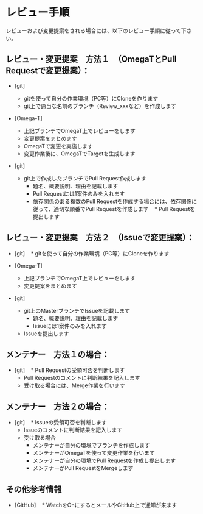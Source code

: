 # レビュー手順
レビューおよび変更提案をされる場合には、以下のレビュー手順に従って下さい。


## レビュー・変更提案　方法１　（OmegaTとPull Requestで変更提案）：

* [git]
    * gitを使って自分の作業環境（PC等）にCloneを作ります
    * git上で適当な名前のブランチ（Review_xxxなど）を作成します

* [Omega-T]
    * 上記ブランチでOmegaT上でレビューをします
    * 変更提案をまとめます
    * OmegaTで変更を実施します
    * 変更作業後に、OmegaTでTargetを生成します
  
* [git]
    * git上で作成したブランチでPull Request作成します
        * 題名、概要説明、理由を記載します
        * Pull Requestには1案件のみを入れます
        * 依存関係のある複数のPull Requestを作成する場合には、依存関係に従って、適切な順番でPull Requestを作成します
    * Pull Requestを提出します

## レビュー・変更提案　方法２　（Issueで変更提案）：

* [git]
    * gitを使って自分の作業環境（PC等）にCloneを作ります

* [Omega-T]
    * 上記ブランチでOmegaT上でレビューをします
    * 変更提案をまとめます

* [git]
    * git上のMasterブランチでIssueを記載します
        * 題名、概要説明、理由を記載します
        * Issueには1案件のみを入れます
    * Issueを提出します


## メンテナー　方法１の場合：

* [git]
    * Pull Requestの受領可否を判断します
    * Pull Requestのコメントに判断結果を記入します
    * 受け取る場合には、Merge作業を行います

## メンテナー　方法２の場合：

* [git]
    * Issueの受領可否を判断します
    * Issueのコメントに判断結果を記入します
    * 受け取る場合
        * メンテナーが自分の環境でブランチを作成します
        * メンテナーがOmegaTを使って変更作業を行います
        * メンテナーが自分の環境でPull Requestを作成し提出します
        * メンテナーがPull RequestをMergeします

## その他参考情報

* [GitHub] 
    * WatchをOnにするとメールやGitHub上で通知が来ます
